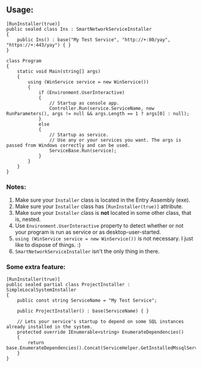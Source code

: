 ## Usage:

    [RunInstaller(true)]
    public sealed class Ins : SmartNetworkServiceInstaller
    {
        public Ins() : base("My Test Service", "http://+:80/yay", "https://+:443/yay") { }
    }

    class Program
    {
        static void Main(string[] args)
        {
            using (WinService service = new WinService())
            {
                if (Environment.UserInteractive)
                {
                    // Startup as console app.
                    Controller.Run(service.ServiceName, new RunParameters(), args != null && args.Length == 1 ? args[0] : null);
                }
                else
                {
                    // Startup as service.
                    // Use any or your services you want. The args is passed from Windows correctly and can be used.
                    ServiceBase.Run(service);
                }
            }
        }
    }
    
### Notes:

1. Make sure your `Installer` class is located in the Entry Assembly (exe).
2. Make sure your `Installer` class has `[RunInstaller(true)]` attribute.
3. Make sure your `Installer` class is **not** located in some other class, that is, nested.
4. Use `Environment.UserInteractive` property to detect whether or not your program is run as service or as desktop-user-started.
5. `using (WinService service = new WinService())` is not necessary. I just like to dispose of things. :)
6. `SmartNetworkServiceInstaller` isn't the only thing in there.

### Some extra feature:

    [RunInstaller(true)]
    public sealed partial class ProjectInstaller : SimpleLocalSystemInstaller
    {
        public const string ServiceName = "My Test Service";

        public ProjectInstaller() : base(ServiceName) { }

        // Lets your service's startup to depend on some SQL instances already installed in the system.
        protected override IEnumerable<string> EnumerateDependencies()
        {
            return base.EnumerateDependencies().Concat(ServiceHelper.GetInstalledMssqlServerInstances());
        }
    }
